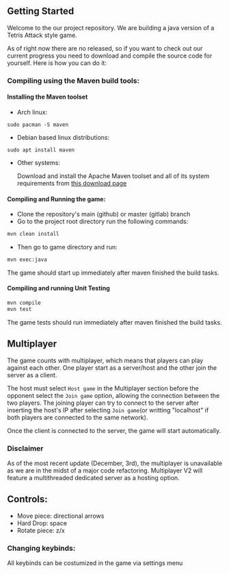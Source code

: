 ## Getting Started

Welcome to the our project repository. We are building a java version of a Tetris Attack style game.

As of right now there are no released, so if you want to check out our current progress you need to 
download and compile the source code for yourself.
Here is how you can do it:

### Compiling using the Maven build tools:

#### Installing the Maven toolset

 - Arch linux: 
 ```
 sudo pacman -S maven
 ```
 - Debian based linux distributions:
 ```
 sudo apt install maven
 ```
 - Other systems:

   Download and install the Apache Maven toolset and all of its system requirements from [this download page](https://maven.apache.org/download.cgi)

#### Compiling and Running the game:
- Clone the repository's main (github) or master (gitlab) branch
- Go to the project root directory run the following commands:

```bash
mvn clean install
```
- Then go to game directory and run:

```bash
mvn exec:java
```

The game should start up immediately after maven finished the build tasks.

#### Compiling and running Unit Testing

```bash
mvn compile
mvn test
```
The game tests should run immediately  after maven finished the build tasks.

## Multiplayer

The game counts with multiplayer, which means that players can play against each other.
One player start as a server/host and the other join the server as a client.

The host must select ```Host game``` in the Multiplayer section before the opponent select
the ```Join game``` option, allowing the connection between the two players.
The joining player can try to connect to the server after inserting the host's IP after
selecting ```Join game```(or writting "localhost" if both players are connected to the same network).

Once the client is connected to the server, the game will start automatically.

### Disclaimer

As of the most recent update (December, 3rd), the multiplayer is unavailable as we are in the midst of a major code refactoring.
Multiplayer V2 will feature a multithreaded dedicated server as a hosting option.

## Controls:

- Move piece: directional arrows
- Hard Drop: space
- Rotate piece: z/x

### Changing keybinds:

All keybinds can be costumized in the game via settings menu
